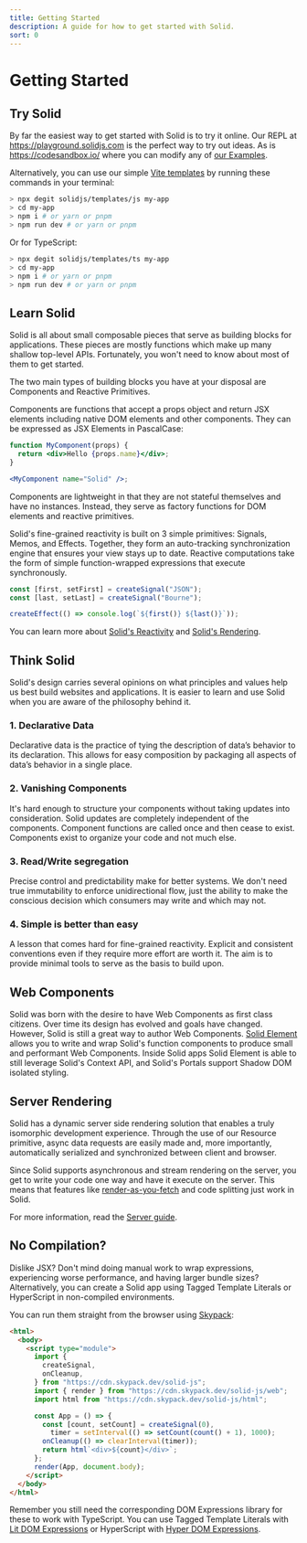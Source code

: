 ```yaml
---
title: Getting Started
description: A guide for how to get started with Solid.
sort: 0
---
```

# Getting Started
## Try Solid

By far the easiest way to get started with Solid is to try it online. Our REPL at https://playground.solidjs.com is the perfect way to try out ideas. As is https://codesandbox.io/ where you can modify any of [our Examples](https://github.com/solidjs/solid/blob/main/documentation/resources/examples.md).

Alternatively, you can use our simple [Vite templates](https://github.com/solidjs/templates) by running these commands in your terminal:

```sh
> npx degit solidjs/templates/js my-app
> cd my-app
> npm i # or yarn or pnpm
> npm run dev # or yarn or pnpm
```

Or for TypeScript:

```sh
> npx degit solidjs/templates/ts my-app
> cd my-app
> npm i # or yarn or pnpm
> npm run dev # or yarn or pnpm
```

## Learn Solid

Solid is all about small composable pieces that serve as building blocks for applications. These pieces are mostly functions which make up many shallow top-level APIs. Fortunately, you won't need to know about most of them to get started.

The two main types of building blocks you have at your disposal are Components and Reactive Primitives.

Components are functions that accept a props object and return JSX elements including native DOM elements and other components. They can be expressed as JSX Elements in PascalCase:

```jsx
function MyComponent(props) {
  return <div>Hello {props.name}</div>;
}

<MyComponent name="Solid" />;
```

Components are lightweight in that they are not stateful themselves and have no instances. Instead, they serve as factory functions for DOM elements and reactive primitives.

Solid's fine-grained reactivity is built on 3 simple primitives: Signals, Memos, and Effects. Together, they form an auto-tracking synchronization engine that ensures your view stays up to date. Reactive computations take the form of simple function-wrapped expressions that execute synchronously.

```js
const [first, setFirst] = createSignal("JSON");
const [last, setLast] = createSignal("Bourne");

createEffect(() => console.log(`${first()} ${last()}`));
```

You can learn more about [Solid's Reactivity](#reactivity) and [Solid's Rendering](#rendering).

## Think Solid

Solid's design carries several opinions on what principles and values help us best build websites and applications. It is easier to learn and use Solid when you are aware of the philosophy behind it.

### 1. Declarative Data

Declarative data is the practice of tying the description of data’s behavior to its declaration. This allows for easy composition by packaging all aspects of data’s behavior in a single place.

### 2. Vanishing Components

It's hard enough to structure your components without taking updates into consideration. Solid updates are completely independent of the components. Component functions are called once and then cease to exist. Components exist to organize your code and not much else.

### 3. Read/Write segregation

Precise control and predictability make for better systems. We don't need true immutability to enforce unidirectional flow, just the ability to make the conscious decision which consumers may write and which may not.

### 4. Simple is better than easy

A lesson that comes hard for fine-grained reactivity. Explicit and consistent conventions even if they require more effort are worth it. The aim is to provide minimal tools to serve as the basis to build upon.

## Web Components

Solid was born with the desire to have Web Components as first class citizens. Over time its design has evolved and goals have changed. However, Solid is still a great way to author Web Components. [Solid Element](https://github.com/solidjs/solid/tree/main/packages/solid-element) allows you to write and wrap Solid's function components to produce small and performant Web Components. Inside Solid apps Solid Element is able to still leverage Solid's Context API, and Solid's Portals support Shadow DOM isolated styling.

## Server Rendering

Solid has a dynamic server side rendering solution that enables a truly isomorphic development experience. Through the use of our Resource primitive, async data requests are easily made and, more importantly, automatically serialized and synchronized between client and browser.

Since Solid supports asynchronous and stream rendering on the server, you get to write your code one way and have it execute on the server. This means that features like [render-as-you-fetch](https://reactjs.org/docs/concurrent-mode-suspense.html#approach-3-render-as-you-fetch-using-suspense) and code splitting just work in Solid.

For more information, read the [Server guide](/guides/server#server-side-rendering).

## No Compilation?

Dislike JSX? Don't mind doing manual work to wrap expressions, experiencing worse performance, and having larger bundle sizes? Alternatively, you can create a Solid app using Tagged Template Literals or HyperScript in non-compiled environments.

You can run them straight from the browser using [Skypack](https://www.skypack.dev/):

```html
<html>
  <body>
    <script type="module">
      import {
        createSignal,
        onCleanup,
      } from "https://cdn.skypack.dev/solid-js";
      import { render } from "https://cdn.skypack.dev/solid-js/web";
      import html from "https://cdn.skypack.dev/solid-js/html";

      const App = () => {
        const [count, setCount] = createSignal(0),
          timer = setInterval(() => setCount(count() + 1), 1000);
        onCleanup(() => clearInterval(timer));
        return html`<div>${count}</div>`;
      };
      render(App, document.body);
    </script>
  </body>
</html>
```

Remember you still need the corresponding DOM Expressions library for these to work with TypeScript. You can use Tagged Template Literals with [Lit DOM Expressions](https://github.com/ryansolid/dom-expressions/tree/main/packages/lit-dom-expressions) or HyperScript with [Hyper DOM Expressions](https://github.com/ryansolid/dom-expressions/tree/main/packages/hyper-dom-expressions).
